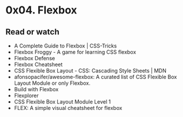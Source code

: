 # 0x04. Flexbox

## Read or watch
* A Complete Guide to Flexbox | CSS-Tricks
* Flexbox Froggy - A game for learning CSS flexbox
* Flexbox Defense
* Flexbox Cheatsheet
* CSS Flexible Box Layout - CSS: Cascading Style Sheets | MDN
* afonsopacifer/awesome-flexbox: A curated list of CSS Flexible Box Layout Module or only Flexbox.
* Build with Flexbox
* Flexplorer
* CSS Flexible Box Layout Module Level 1
* FLEX: A simple visual cheatsheet for flexbox